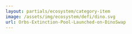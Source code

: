 ```yaml
---
layout: partials/ecosystem/category-item
image: /assets/img/ecosystem/defi/dino.svg
url: Orbs-Extinction-Pool-Launched-on-DinoSwap
---
```

